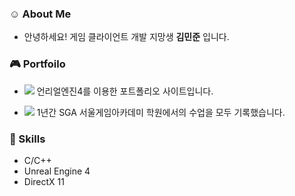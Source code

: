 ### :relaxed: About Me

- 안녕하세요! 게임 클라이언트 개발 지망생 **김민준** 입니다.

### :video_game: Portfoilo
- <a href="https://jooonkim.com/" target="_blank"><img src="https://img.shields.io/badge/언리얼 포트폴리오-E8E8E8?style=for-the-badge&logo=unrealengine&logoColor=0E1128"/></a>
    언리얼엔진4를 이용한 포트폴리오 사이트입니다.

- <a href="https://jooooon.notion.site/1a6945db289f43bf8ff18b0e869fad6d" target="_blank"><img src="https://img.shields.io/badge/공부기록-E8E8E8?style=for-the-badge&logo=notion&logoColor=000000"/></a>
    1년간 SGA 서울게임아카데미 학원에서의 수업을 모두 기록했습니다.
         

### :stars: Skills
- C/C++
- Unreal Engine 4
- DirectX 11
